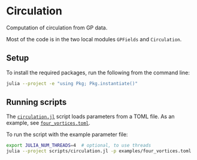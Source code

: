 # Circulation

Computation of circulation from GP data.

Most of the code is in the two local modules `GPFields` and `Circulation`.

## Setup

To install the required packages, run the following from the command line:

```bash
julia --project -e "using Pkg; Pkg.instantiate()"
```

## Running scripts

The [`circulation.jl`](scripts/circulation.jl) script loads parameters from a TOML file.
As an example, see [`four_vortices.toml`](examples/four_vortices.toml).

To run the script with the example parameter file:

```bash
export JULIA_NUM_THREADS=4  # optional, to use threads
julia --project scripts/circulation.jl -p examples/four_vortices.toml
```
